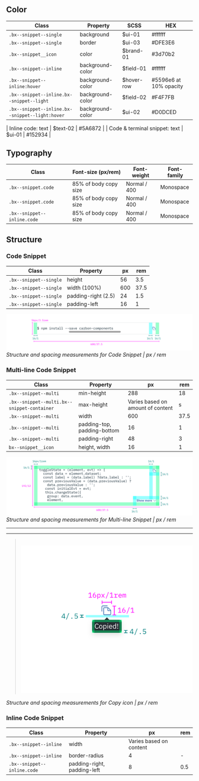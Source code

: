 ## Color

| Class                                               | Property        |SCSS       | HEX     |
|-----------------------------------------------------|-----------------|-----------|---------|
| `.bx--snippet--single`                              | background      | $ui-01    | #ffffff |
| `.bx--snippet--single`                              | border          | $ui-03    | #DFE3E6 |  
| `.bx--snippet__icon`                                | color           | $brand-01 | #3d70b2 |
| `.bx--snippet--inline`                              | background-color| $field-01 | #ffffff |
| `.bx--snippet--inline:hover`                        | background-color| $hover-row| #5596e6 at 10% opacity|
| `.bx--snippet--inline.bx--snippet--light`           | background-color| $field-02 | #F4F7FB |
| `.bx--snippet--inline.bx--snippet--light:hover`     | background-color| $ui-02    | #D0DCED |


| Inline code: text           | $text-02   | #5A6872 |
| Code & terminal snippet: text                       | $ui-01          | #152934   |


## Typography

| Class                      | Font-size (px/rem)     | Font-weight  | Font-family |
|----------------------------|------------------------|--------------|-------------|
| `.bx--snippet.code`        | 85% of body copy size  | Normal / 400 | Monospace   |
| `.bx--snippet.code`        | 85% of body copy size  | Normal / 400 | Monospace   |
| `.bx--snippet--inline.code`| 85% of body copy size  | Normal / 400 | Monospace   |

## Structure


### Code Snippet

| Class                  | Property           | px  | rem  |
|------------------------|--------------------|-----|------|
| `.bx--snippet--single` | height             | 56  | 3.5  |
| `.bx--snippet--single` | width (100%)       | 600 | 37.5 |
| `.bx--snippet--single` | padding-right (2.5)| 24  | 1.5  |
| `.bx--snippet--single` | padding-left       | 16  | 1    |

<!-- Not done with spacing but with positioning
|| Spacing: icon & tooltip | 4 | 0.5| -->

![](images/code-snippet-style-1.png)
_Structure and spacing measurements for Code Snippet | px / rem_



### Multi-line Code Snippet

| Class                                      | Property                    | px  | rem   |
|--------------------------------------------|-----------------------------|-----|-------|
| `.bx--snippet--multi`                      | min-height                  | 288 | 18    |
| `.bx--snippet--multi.bx--snippet-container`| max-height                  | Varies based on amount of content | s|
| `.bx--snippet--multi`                      | width                       | 600 | 37.5  |
| `.bx--snippet--multi`                      | padding-top, padding-bottom | 16  | 1     |
| `.bx--snippet--multi`                      | padding-right               | 48  | 3     |
| `bx--snippet__icon`                        | height, width               | 16  | 1     |


![](images/code-snippet-style-2.png)
_Structure and spacing measurements for Multi-line Snippet | px / rem_


---
***
> 
![](images/code-snippet-style-3.png)

_Structure and spacing measurements for Copy icon | px / rem_


### Inline Code Snippet

| Class                     | Property                    | px  | rem  |
|---------------------------|-----------------------------|-----|------|
|`.bx--snippet--inline`     | width                       | Varies based on content |  |
|`.bx--snippet--inline`     | border-radius               | 4   | - |
|`.bx--snippet--inline.code`| padding-right, padding-left | 8   | 0.5 |

<!-- || height             | 22 | 1.375 | (not expliciily defined) -->
